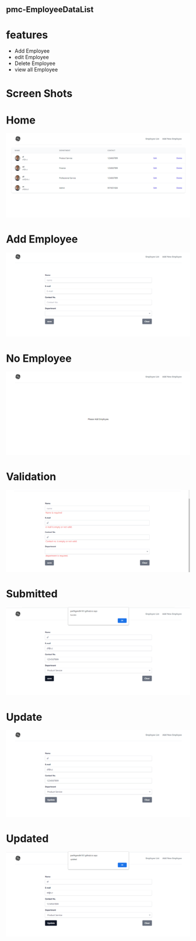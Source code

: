 ## pmc-EmployeeDataList

# features

- Add Employee
- edit Employee
- Delete Employee
- view all Employee

# Screen Shots

# Home

<img src="./src/assets/ss/home.png" alt="">

# Add Employee

<img src="./src/assets/ss/addemp.png" alt="">

# No Employee

<img src="./src/assets/ss/noemp.png" alt="">

# Validation

<img src="./src/assets/ss/error.png" alt="">

# Submitted

<img src="./src/assets/ss/success.png" alt="">

# Update

<img src="./src/assets/ss/update.png" alt="">

# Updated

<img src="./src/assets/ss/updated.png" alt="">

